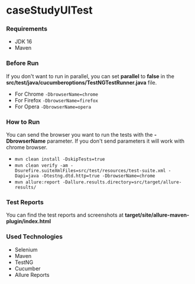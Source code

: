 # caseStudyUITest

### Requirements

- JDK 16
- Maven

### Before Run

If you don't want to run in parallel, you can set **parallel** to **false** in the **src/test/java/cucumberoptions/TestNGTestRunner.java** file.

- For Chrome `-DbrowserName=chrome`
- For Firefox `-DbrowserName=firefox`
- For Opera `-DbrowserName=opera`

### How to Run

You can send the browser you want to run the tests with the **-DbrowserName** parameter. If you don't send parameters it will work with chrome browser.

- `mvn clean install -DskipTests=true`
- `mvn clean verify -am -Dsurefire.suiteXmlFiles=src/test/resources/test-suite.xml -Dapi=java -Dtestng.dtd.http=true -DbrowserName=chrome`
- `mvn allure:report -Dallure.results.directory=src/target/allure-results/`


### Test Reports
You can find the test reports and screenshots at **target/site/allure-maven-plugin/index.html**


### Used Technologies

- Selenium
- Maven
- TestNG
- Cucumber
- Allure Reports
